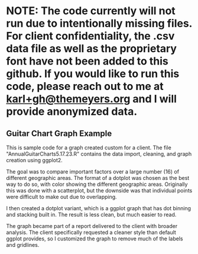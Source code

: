 # NOTE: The code currently will not run due to intentionally missing files. For client confidentiality, the .csv data file as well as the proprietary font have not been added to this github. If you would like to run this code, please reach out to me at karl+gh@themeyers.org and I will provide anonymized data.

## Guitar Chart Graph Example
This is sample code for a graph created custom for a client. 
The file "AnnualGuitarCharts5.17.23.R" contains the data import, cleaning, and graph creation using ggplot2.

The goal was to compare important factors over a large number (16) of different geographic areas.
The format of a dotplot was chosen as the best way to do so, with color showing the different geographic areas.
Originally this was done with a scatterplot, but the downside was that individual points were difficult to make out due to overlapping.

I then created a dotplot variant, which is a ggplot graph that has dot binning and stacking built in. The result is less clean, but much easier to read.

The graph became part of a report delivered to the client with broader analysis. The client specifically requested a cleaner style than default ggplot provides, so I customized the graph to remove much of the labels and gridlines.
